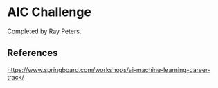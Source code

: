 # AIC Challenge

Completed by Ray Peters.

## References

https://www.springboard.com/workshops/ai-machine-learning-career-track/

